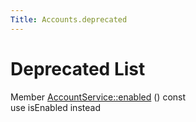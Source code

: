 ```yaml
---
Title: Accounts.deprecated
---
```

        
Deprecated List
===============

<span id="_deprecated000001" class="anchor"></span>Member <a href="../sdk-15.04.1/Accounts.AccountService.md#a1d79980f25d38aba3d6777d0afe544f3">AccountService::enabled</a> () const   
use isEnabled instead

